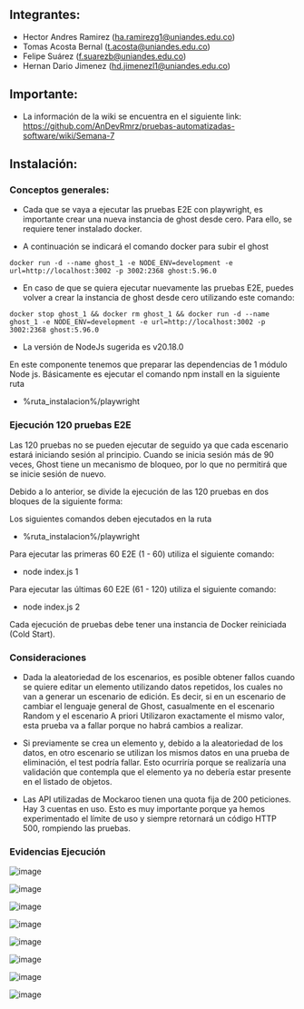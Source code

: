 ## Integrantes:

* Hector Andres Ramirez (ha.ramirezg1@uniandes.edu.co)
* Tomas Acosta Bernal (t.acosta@uniandes.edu.co)
* Felipe Suárez (f.suarezb@uniandes.edu.co)
* Hernan Dario Jimenez (hd.jimenezl1@uniandes.edu.co)

## Importante:

* La información de la wiki se encuentra en el siguiente link: https://github.com/AnDevRmrz/pruebas-automatizadas-software/wiki/Semana-7

## Instalación:

### Conceptos generales:

* Cada que se vaya a ejecutar las pruebas E2E con playwright, es importante crear una nueva instancia de ghost desde cero. Para ello, se requiere tener instalado docker.

* A continuación se indicará el comando docker para subir el ghost
```
docker run -d --name ghost_1 -e NODE_ENV=development -e url=http://localhost:3002 -p 3002:2368 ghost:5.96.0

```

* En caso de que se quiera ejecutar nuevamente las pruebas E2E, puedes volver a crear la instancia de ghost desde cero utilizando este comando:

```
docker stop ghost_1 && docker rm ghost_1 && docker run -d --name ghost_1 -e NODE_ENV=development -e url=http://localhost:3002 -p 3002:2368 ghost:5.96.0
```

* La versión de NodeJs sugerida es v20.18.0

En este componente tenemos que preparar las dependencias de 1 módulo Node js. Básicamente es ejecutar el comando npm install en la siguiente ruta

- %ruta_instalacion%/playwright

### Ejecución 120 pruebas E2E

Las 120 pruebas no se pueden ejecutar de seguido ya que cada escenario estará iniciando sesión al principio. Cuando se inicia sesión más de 90 veces, Ghost tiene un mecanismo de bloqueo, por lo que no permitirá que se inicie sesión de nuevo.

Debido a lo anterior, se divide la ejecución de las 120 pruebas en dos bloques de la siguiente forma:

Los siguientes comandos deben ejecutados en la ruta

- %ruta_instalacion%/playwright

Para ejecutar las primeras 60 E2E (1 - 60) utiliza el siguiente comando:

- node index.js 1

Para ejecutar las últimas 60 E2E (61 - 120) utiliza el siguiente comando:

- node index.js 2

Cada ejecución de pruebas debe tener una instancia de Docker reiniciada (Cold Start).

### Consideraciones

- Dada la aleatoriedad de los escenarios, es posible obtener fallos cuando se quiere editar un elemento utilizando datos repetidos, los cuales no van a generar un escenario de edición. Es decir, si en un escenario de cambiar el lenguaje general de Ghost, casualmente en el escenario Random y el escenario A priori Utilizaron exactamente el mismo valor, esta prueba va a fallar porque no habrá cambios a realizar.

- Si previamente se crea un elemento y, debido a la aleatoriedad de los datos, en otro escenario se utilizan los mismos datos en una prueba de eliminación, el test podría fallar. Esto ocurriría porque se realizaría una validación que contempla que el elemento ya no debería estar presente en el listado de objetos.

- Las API utilizadas de Mockaroo tienen una quota fija de 200 peticiones. Hay 3 cuentas en uso. Esto es muy importante porque ya hemos experimentado el límite de uso y siempre retornará un código HTTP 500, rompiendo las pruebas.

### Evidencias Ejecución

![image](https://github.com/user-attachments/assets/698f24b3-6df3-4dd0-a327-8623af0ce8e8)

![image](https://github.com/user-attachments/assets/c6f57655-e161-4e41-bf7d-c07594bb567b)

![image](https://github.com/user-attachments/assets/18d17f8d-cbd1-40f2-95ee-807aa2a5a104)

![image](https://github.com/user-attachments/assets/b3d00002-e752-472d-882b-240ca36a2c52)

![image](https://github.com/user-attachments/assets/056b8357-1ed6-4209-83c9-151ff376bfa9)

![image](https://github.com/user-attachments/assets/129a39b9-d513-4b1d-a075-cda6871e4f96)

![image](https://github.com/user-attachments/assets/a3e28fd8-bdc4-4fc5-85d4-ca71d98aa155)

![image](https://github.com/user-attachments/assets/66a26512-9deb-4d88-8f0e-13263d283653)






